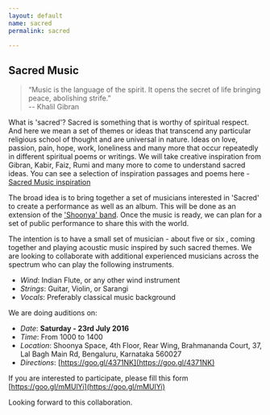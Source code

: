 ```yaml
---
layout: default
name: sacred
permalink: sacred

---
```


## Sacred Music

>“Music is the language of the spirit. It opens the secret of life bringing peace, abolishing strife.”  
> -- Khalil Gibran

What is 'sacred'? Sacred is something that is worthy of spiritual respect. And here we mean a set of themes or ideas that transcend any particular religious school of thought and are universal in nature. Ideas on love, passion, pain, hope, work, loneliness and many more that occur repeatedly in different spiritual poems or writings. We will take creative inspiration from Gibran, Kabir, Faiz, Rumi and many more to come to understand sacred ideas. You can see a selection of inspiration passages and poems here - [Sacred Music inspiration](pdf/sacred_music.pdf)

The broad idea is to bring together a set of musicians interested in 'Sacred' to create a performance as well as an album. This will be done as an extension of the ['Shoonya' band](http://shoonya.jembeashok.com). Once the music is ready, we can plan for a set of public performance to share this with the world.

The intention is to have a small set of musician - about five or six , coming together and playing acoustic music inspired by such sacred themes. We are looking to collaborate with additional experienced musicians across the spectrum who can play the following instruments.

- *Wind*: Indian Flute, or any other wind instrument
- *Strings*: Guitar, Violin, or Sarangi
- *Vocals*: Preferably classical music background

We are doing auditions on:

- *Date*: **Saturday - 23rd July 2016**
- *Time*: From 1000 to 1400
- *Location*: Shoonya Space, 4th Floor, Rear Wing, Brahmananda Court, 37, Lal Bagh Main Rd, Bengaluru, Karnataka 560027
- *Directions*: [https://goo.gl/4371NK](https://goo.gl/4371NK)

If you are interested to participate, please fill this form [https://goo.gl/mMUlYi](https://goo.gl/mMUlYi)

Looking forward to this collaboration.
